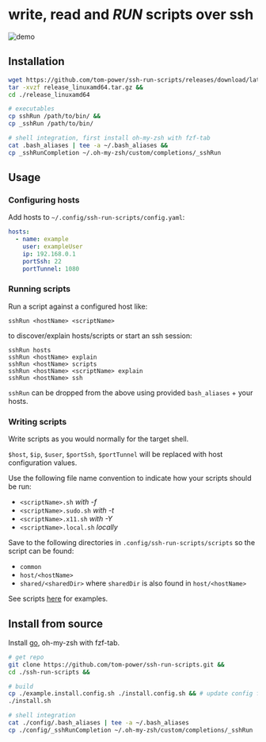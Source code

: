# write, read and **_RUN_** scripts over ssh

![demo]()


## Installation

```bash
wget https://github.com/tom-power/ssh-run-scripts/releases/download/latest/release_linuxamd64.tar.gz &&  
tar -xvzf release_linuxamd64.tar.gz &&
cd ./release_linuxamd64

# executables
cp sshRun /path/to/bin/ &&
cp _sshRun /path/to/bin/

# shell integration, first install oh-my-zsh with fzf-tab
cat .bash_aliases | tee -a ~/.bash_aliases &&
cp _sshRunCompletion ~/.oh-my-zsh/custom/completions/_sshRun
```

## Usage

### Configuring hosts

Add hosts to `~/.config/ssh-run-scripts/config.yaml`:

```yaml
hosts:
  - name: example
    user: exampleUser
    ip: 192.168.0.1
    portSsh: 22
    portTunnel: 1080
```

### Running scripts

Run a script against a configured host like:

`sshRun <hostName> <scriptName>`

to discover/explain hosts/scripts or start an ssh session:

```
sshRun hosts
sshRun <hostName> explain
sshRun <hostName> scripts
sshRun <hostName> <scriptName> explain
sshRun <hostName> ssh
```

`sshRun` can be dropped from the above using provided `bash_aliases` + your hosts.

### Writing scripts

Write scripts as you would normally for the target shell.

`$host`, `$ip`, `$user`, `$portSsh`, `$portTunnel` will be replaced with host configuration values.

Use the following file name convention to indicate how your scripts should be run:

- `<scriptName>.sh` _with -f_
- `<scriptName>.sudo.sh` _with -t_
- `<scriptName>.x11.sh` _with -Y_
- `<scriptName>.local.sh` _locally_

Save to the following directories in `.config/ssh-run-scripts/scripts` so the script can be found:

- `common`
- `host/<hostName>`
- `shared/<sharedDir>` where `sharedDir` is also found in `host/<hostName>`

See scripts [here](https:#github.com/tom-power/ssh-run-scripts/tree/master/config/.config/ssh-run-scripts/scripts) for examples.

## Install from source

Install [go](https:#golang.org/), oh-my-zsh with fzf-tab.

```bash
# get repo
git clone https://github.com/tom-power/ssh-run-scripts.git &&
cd ./ssh-run-scripts &&

# build
cp ./example.install.config.sh ./install.config.sh && # update config first
./install.sh

# shell integration
cat ./config/.bash_aliases | tee -a ~/.bash_aliases
cp ./config/_sshRunCompletion ~/.oh-my-zsh/custom/completions/_sshRun
```

